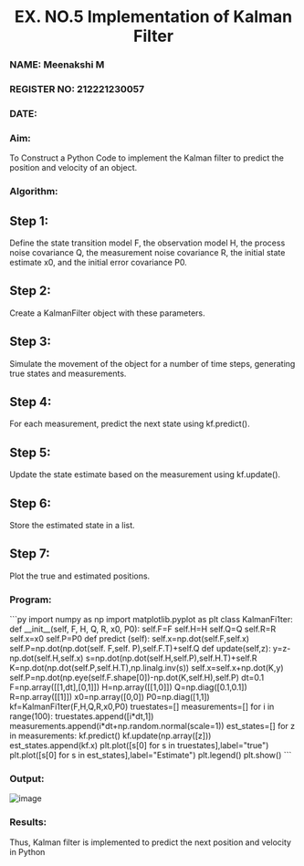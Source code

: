 <H1 ALIGN =CENTER> EX. NO.5 Implementation of Kalman Filter</H1>
<H3>NAME: Meenakshi M</H3>
<H3>REGISTER NO: 212221230057</H3>
<H3>DATE:</H3>
<H3>Aim:</H3> To Construct a Python Code to implement the Kalman filter to predict the position and velocity of an object.
<H3>Algorithm:</H3>

## Step 1: 
Define the state transition model F, the observation model H, the process noise covariance Q, the measurement noise covariance R, the initial state estimate x0, and the initial error covariance P0.<BR>
## Step 2:  
Create a KalmanFilter object with these parameters.<BR>
## Step 3: 
Simulate the movement of the object for a number of time steps, generating true states and measurements. <BR>
## Step 4: 
For each measurement, predict the next state using kf.predict().<BR>
## Step 5: 
Update the state estimate based on the measurement using kf.update().<BR>
## Step 6: 
Store the estimated state in a list.<BR>
## Step 7: 
Plot the true and estimated positions.<BR>

<H3>Program:</H3>
```py
import numpy as np
import matplotlib.pyplot as plt
class KalmanFi1ter:
    def __init__(self, F, H, Q, R, x0, P0):
        self.F=F
        self.H=H
        self.Q=Q
        self.R=R
        self.x=x0
        self.P=P0
    def predict (self):
        self.x=np.dot(self.F,self.x)
        self.P=np.dot(np.dot(self. F,self. P),self.F.T)+self.Q
    def update(self,z):
        y=z-np.dot(self.H,self.x)
        s=np.dot(np.dot(self.H,self.P),self.H.T)+self.R
        K=np.dot(np.dot(self.P,self.H.T),np.linalg.inv(s))
        self.x=self.x+np.dot(K,y)
        self.P=np.dot(np.eye(self.F.shape[0])-np.dot(K,self.H),self.P)
dt=0.1
F=np.array([[1,dt],[0,1]])
H=np.array([[1,0]])
Q=np.diag([0.1,0.1])
R=np.array([[1]])
x0=np.array([0,0])
P0=np.diag([1,1])
kf=KalmanFi1ter(F,H,Q,R,x0,P0)
truestates=[]
measurements=[]
for i in range(100):
    truestates.append([i*dt,1])
    measurements.append(i*dt+np.random.normal(scale=1))
est_states=[]
for z in measurements:
    kf.predict()
    kf.update(np.array([z]))
    est_states.append(kf.x)
plt.plot([s[0] for s in truestates],label="true")
plt.plot([s[0] for s in est_states],label="Estimate")
plt.legend()
plt.show()
```

<H3>Output:</H3>

![image](https://github.com/Meenakshi0907/Ex-5--AAI/assets/94165108/1199ff26-38ae-4576-ac5a-bda5a1895e60)

<H3>Results:</H3>
Thus, Kalman filter is implemented to predict the next position and   velocity in Python



